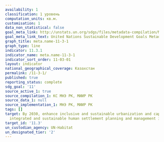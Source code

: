 ```yaml
---
availability: 1
classification: 1 уровень
computation_units: кв.м.
customisation: 1
data_non_statistical: false
goal_meta_link: http://unstats.un.org/sdgs/files/metadata-compilation/Metadata-Goal-11.pdf
goal_meta_link_text: United Nations Sustainable Development Goals Metadata (pdf 2066kB)
graph_title: meta.name-11-3-1
graph_type: line
indicator: 11.3.1
indicator_name: meta.name-11-3-1
indicator_sort_order: 11-03-01
layout: indicator
national_geographical_coverage: Казахстан
permalink: /11-3-1/
published: true
reporting_status: complete
sdg_goal: '11'
source_active_1: true
source_compilation_1: КС МНЭ РК, МИИР РК
source_data_1: null
source_implementation_1: МНЭ РК, МИИР РК
tags: []
target: By 2030, enhance inclusive and sustainable urbanization and capacity for participatory,
  integrated and sustainable human settlement planning and management in all countries
target_id: '11.3'
un_custodian_agency: UN-Habitat
un_designated_tier: '2'
---
```

